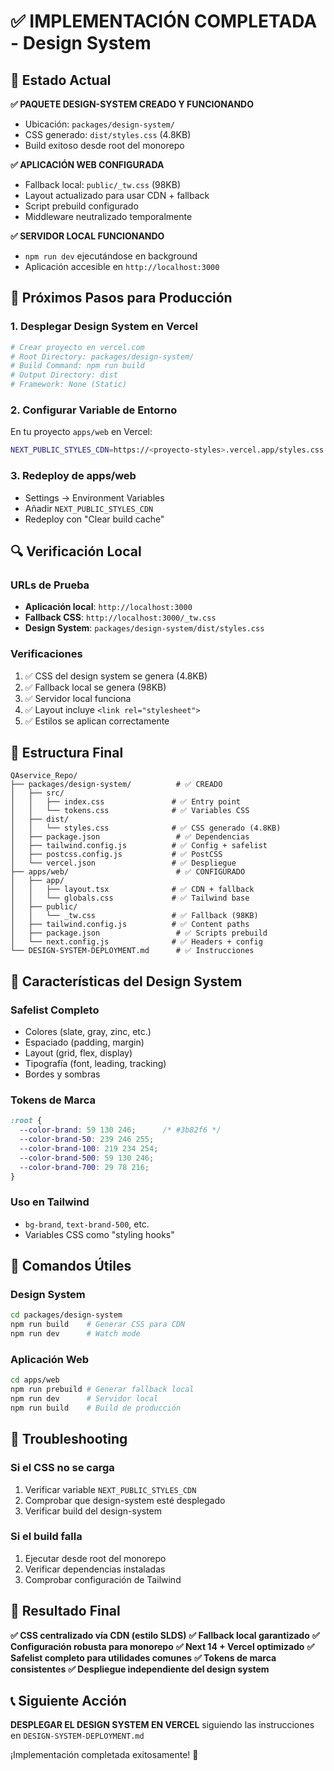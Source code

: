 # ✅ IMPLEMENTACIÓN COMPLETADA - Design System

## 🎯 Estado Actual

**✅ PAQUETE DESIGN-SYSTEM CREADO Y FUNCIONANDO**
- Ubicación: `packages/design-system/`
- CSS generado: `dist/styles.css` (4.8KB)
- Build exitoso desde root del monorepo

**✅ APLICACIÓN WEB CONFIGURADA**
- Fallback local: `public/_tw.css` (98KB)
- Layout actualizado para usar CDN + fallback
- Script prebuild configurado
- Middleware neutralizado temporalmente

**✅ SERVIDOR LOCAL FUNCIONANDO**
- `npm run dev` ejecutándose en background
- Aplicación accesible en `http://localhost:3000`

## 🚀 Próximos Pasos para Producción

### 1. Desplegar Design System en Vercel

```bash
# Crear proyecto en vercel.com
# Root Directory: packages/design-system/
# Build Command: npm run build
# Output Directory: dist
# Framework: None (Static)
```

### 2. Configurar Variable de Entorno

En tu proyecto `apps/web` en Vercel:

```bash
NEXT_PUBLIC_STYLES_CDN=https://<proyecto-styles>.vercel.app/styles.css
```

### 3. Redeploy de apps/web

- Settings → Environment Variables
- Añadir `NEXT_PUBLIC_STYLES_CDN`
- Redeploy con "Clear build cache"

## 🔍 Verificación Local

### URLs de Prueba

- **Aplicación local**: `http://localhost:3000`
- **Fallback CSS**: `http://localhost:3000/_tw.css`
- **Design System**: `packages/design-system/dist/styles.css`

### Verificaciones

1. ✅ CSS del design system se genera (4.8KB)
2. ✅ Fallback local se genera (98KB)
3. ✅ Servidor local funciona
4. ✅ Layout incluye `<link rel="stylesheet">`
5. ✅ Estilos se aplican correctamente

## 📁 Estructura Final

```
QAservice_Repo/
├── packages/design-system/          # ✅ CREADO
│   ├── src/
│   │   ├── index.css               # ✅ Entry point
│   │   └── tokens.css              # ✅ Variables CSS
│   ├── dist/
│   │   └── styles.css              # ✅ CSS generado (4.8KB)
│   ├── package.json                 # ✅ Dependencias
│   ├── tailwind.config.js          # ✅ Config + safelist
│   ├── postcss.config.js           # ✅ PostCSS
│   └── vercel.json                 # ✅ Despliegue
├── apps/web/                        # ✅ CONFIGURADO
│   ├── app/
│   │   ├── layout.tsx              # ✅ CDN + fallback
│   │   └── globals.css             # ✅ Tailwind base
│   ├── public/
│   │   └── _tw.css                 # ✅ Fallback (98KB)
│   ├── tailwind.config.js          # ✅ Content paths
│   ├── package.json                 # ✅ Scripts prebuild
│   └── next.config.js              # ✅ Headers + config
└── DESIGN-SYSTEM-DEPLOYMENT.md      # ✅ Instrucciones
```

## 🎨 Características del Design System

### Safelist Completo
- Colores (slate, gray, zinc, etc.)
- Espaciado (padding, margin)
- Layout (grid, flex, display)
- Tipografía (font, leading, tracking)
- Bordes y sombras

### Tokens de Marca
```css
:root {
  --color-brand: 59 130 246;      /* #3b82f6 */
  --color-brand-50: 239 246 255;
  --color-brand-100: 219 234 254;
  --color-brand-500: 59 130 246;
  --color-brand-700: 29 78 216;
}
```

### Uso en Tailwind
- `bg-brand`, `text-brand-500`, etc.
- Variables CSS como "styling hooks"

## 🔧 Comandos Útiles

### Design System
```bash
cd packages/design-system
npm run build    # Generar CSS para CDN
npm run dev      # Watch mode
```

### Aplicación Web
```bash
cd apps/web
npm run prebuild # Generar fallback local
npm run dev      # Servidor local
npm run build    # Build de producción
```

## 🚨 Troubleshooting

### Si el CSS no se carga
1. Verificar variable `NEXT_PUBLIC_STYLES_CDN`
2. Comprobar que design-system esté desplegado
3. Verificar build del design-system

### Si el build falla
1. Ejecutar desde root del monorepo
2. Verificar dependencias instaladas
3. Comprobar configuración de Tailwind

## 🎉 Resultado Final

**✅ CSS centralizado vía CDN (estilo SLDS)**
**✅ Fallback local garantizado**
**✅ Configuración robusta para monorepo**
**✅ Next 14 + Vercel optimizado**
**✅ Safelist completo para utilidades comunes**
**✅ Tokens de marca consistentes**
**✅ Despliegue independiente del design system**

## 📞 Siguiente Acción

**DESPLEGAR EL DESIGN SYSTEM EN VERCEL** siguiendo las instrucciones en `DESIGN-SYSTEM-DEPLOYMENT.md`

¡Implementación completada exitosamente! 🚀
